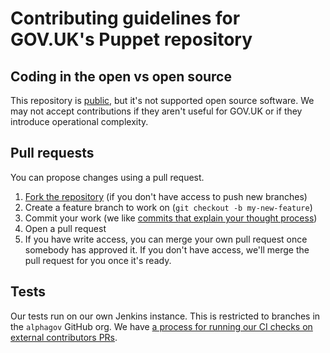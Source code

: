 # Contributing guidelines for GOV.UK's Puppet repository

## Coding in the open vs open source

This repository is [public][coding-open], but it's not supported open
source software. We may not accept contributions if they aren't useful
for GOV.UK or if they introduce operational complexity.

[coding-open]: https://gds.blog.gov.uk/2012/10/12/coding-in-the-open/

## Pull requests

You can propose changes using a pull request.

1. [Fork the repository][forking] (if you don't have access to push new branches)
2. Create a feature branch to work on (`git checkout -b my-new-feature`)
3. Commit your work (we like [commits that explain your thought process][commits])
4. Open a pull request
5. If you have write access, you can merge your own pull request once somebody
   has approved it. If you don't have access, we'll merge the pull request for
   you once it's ready.

[forking]: https://help.github.com/articles/fork-a-repo/
[commits]: https://github.com/alphagov/styleguides/blob/master/git.md

## Tests

Our tests run on our own Jenkins instance. This is restricted to
branches in the `alphagov` GitHub org. We have [a process for
running our CI checks on external contributors PRs](pr-process).

[pr-process]: https://docs.publishing.service.gov.uk/manual/merge-pr.html#a-change-from-an-external-contributor
